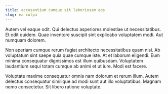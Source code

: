 ```yaml
---
title: accusantium cumque sit laboriosam eos
slug: ea culpa
---
```


Autem vel eaque odit. Qui delectus asperiores molestiae ut necessitatibus. Et odit quidem. Quae inventore suscipit sint explicabo voluptatem modi. Aut numquam dolorem.

Non aperiam cumque rerum fugiat architecto necessitatibus quam nisi. Ab voluptatum sint saepe quia quae cumque iste. At et laborum eligendi. Eum minima consequatur dignissimos est illum quibusdam. Voluptatem laudantium sequi totam cumque ab animi et ut iure. Modi est facere.

Voluptate maxime consequatur omnis nam dolorum et rerum illum. Autem delectus consequatur similique ad modi sunt aut illo voluptatibus. Magnam nemo consectetur. Sit libero ratione voluptate.

